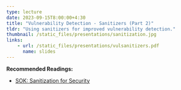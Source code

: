 ```yaml
---
type: lecture
date: 2023-09-15T8:00:00+4:30
title: "Vulnerability Detection - Sanitizers (Part 2)"
tldr: "Using sanitizers for improved vulnerability detection."
thumbnail: /static_files/presentations/sanitization.jpg
links:
    - url: /static_files/presentations/vulsanitizers.pdf
      name: slides
---
```

**Recommended Readings:**
- [SOK: Sanitization for Security](https://oaklandsok.github.io/papers/song2019.pdf)